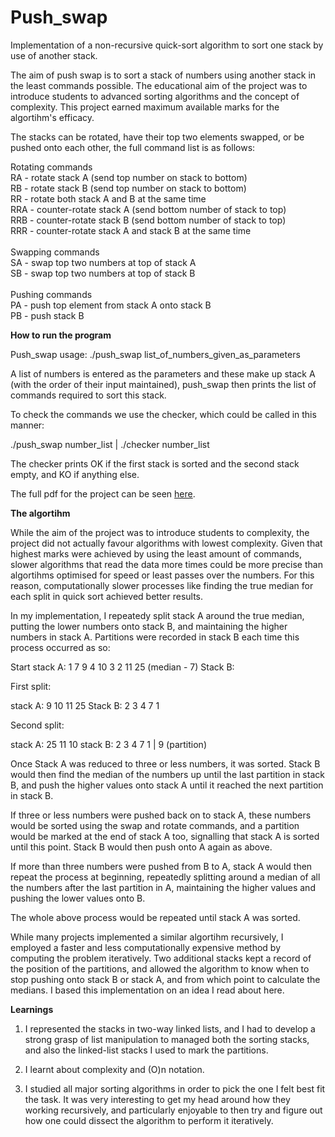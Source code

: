 # Push_swap
Implementation of a non-recursive quick-sort algorithm to sort one stack by use of another stack.

The aim of push swap is to sort a stack of numbers using another stack in the least commands possible. The educational aim of the project was to introduce students to advanced sorting algorithms and the concept of complexity. This project earned maximum available marks for the algortihm's efficacy.

The stacks can be rotated, have their top two elements swapped, or be pushed onto each other, the full command list is as follows:

Rotating commands<br/>
RA - rotate stack A (send top number on stack to bottom)<br/>
RB - rotate stack B (send top number on stack to bottom)<br/>
RR - rotate both stack A and B at the same time<br/>
RRA - counter-rotate stack A (send bottom number of stack to top)<br/>
RRB - counter-rotate stack B (send bottom number of stack to top)<br/>
RRR - counter-rotate stack A and stack B at the same time<br/>
<br/>
Swapping commands<br/>
SA - swap top two numbers at top of stack A<br/>
SB - swap top two numbers at top of stack B<br/>
<br/>
Pushing commands<br/>
PA - push top element from stack A onto stack B<br/>
PB - push stack B<br/>

<b>How to run the program</b>

Push_swap usage:
./push_swap list_of_numbers_given_as_parameters

A list of numbers is entered as the parameters and these make up stack A (with the order of their input maintained), push_swap then prints the list of commands required to sort this stack.

To check the commands we use the checker, which could be called in this manner:

./push_swap number_list | ./checker number_list

The checker prints OK if the first stack is sorted and the second stack empty, and KO if anything else.

The full pdf for the project can be seen <a href="https://github.com/SamLynnEvans/Push_swap/blob/master/push_swap.pdf">here</a>.

<b>The algortihm</b>

While the aim of the project was to introduce students to complexity, the project did not actually favour algorithms with lowest complexity. Given that highest marks were achieved by using the least amount of commands, slower algorithms that read the data more times could be more precise than algortihms optimised for speed or least passes over the numbers. For this reason, computationally slower processes like finding the true median for each split in quick sort achieved better results.

In my implementation, I repeatedy split stack A around the true median, putting the lower numbers onto stack B, and maintaining the higher numbers in stack A. Partitions were recorded in stack B each time this process occurred as so: 

Start
stack A: 1 7 9 4 10 3 2 11 25      (median - 7)
Stack B:

First split:

stack A: 9 10 11 25 
Stack B: 2 3 4 7 1

Second split:

stack A: 25 11 10
stack B: 2 3 4 7 1 | 9
              (partition)

Once Stack A was reduced to three or less numbers, it was sorted. Stack B would then find the median of the numbers up until the last partition in stack B, and push the higher values onto stack A until it reached the next partition in stack B. 

If three or less numbers were pushed back on to stack A, these numbers would be sorted using the swap and rotate commands, and a partition would be marked at the end of stack A too, signalling that stack A is sorted until this point. Stack B would then push onto A again as above.

If more than three numbers were pushed from B to A, stack A would then repeat the process at beginning, repeatedly splitting around a median of all the numbers after the last partition in A, maintaining the higher values and pushing the lower values onto B.

The whole above process would be repeated until stack A was sorted.

While many projects implemented a similar algortihm recursively, I employed a faster and less computationally expensive method by computing the problem iteratively. Two additional stacks kept a record of the position of the partitions, and allowed the algorithm to know when to stop pushing onto stack B or stack A, and from which point to calculate the medians. I based this implementation on an idea I read about here.

<b>Learnings</b>

1. I represented the stacks in two-way linked lists, and I had to develop a strong grasp of list manipulation to managed both the sorting stacks, and also the linked-list stacks I used to mark the partitions.

2. I learnt about complexity and (O)n notation.

3. I studied all major sorting algorithms in order to pick the one I felt best fit the task. It was very interesting to get my head around how they working recursively, and particularly enjoyable to then try and figure out how one could dissect the algorithm to perform it iteratively.
